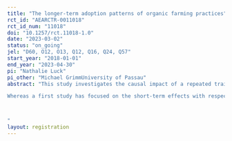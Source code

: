 ```yaml
---
title: "The longer-term adoption patterns of organic farming practices"
rct_id: "AEARCTR-0011018"
rct_id_num: "11018"
doi: "10.1257/rct.11018-1.0"
date: "2023-03-02"
status: "on_going"
jel: "D60, O12, O13, Q12, Q16, Q24, Q57"
start_year: "2018-01-01"
end_year: "2023-04-30"
pi: "Nathalie Luck"
pi_other: "Michael GrimmUniversity of Passau"
abstract: "This study investigates the causal impact of a repeated training intervention on the longer-term adoption of organic farming practices among Indonesian smallholder farmers. The intervention provides information and two rounds of training on organic farming practices. The intervention is implemented as a randomised controlled trial (RCT). This study relies on a four-wave panel data set (baseline, two midline and endline survey) and substantial qualitative field research. 
Whereas a first study has focused on the short-term effects with respect to knowledge, perceptions, awareness and experimentation (Grimm and Luck, 2023), this study will take a longer horizon and focus on the adoption of organic farming practices and the conversion from conventional to organic farming. The research design enables us to estimate the causal effect of repeated organic farming training on the adoption of organic farming practices. Given the local context of frequent over-application of chemical fertilizers, we are particularly interested to investigate whether the training exposure leads to a substitution of chemical fertilizers with organic fertilizers. The research design also permits the exploration of farmers’ adoption behavior across multiple years and in response to repeated training exposure.

"
layout: registration
---
```


